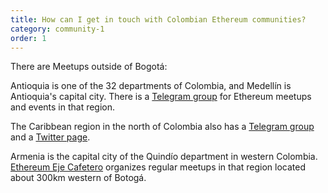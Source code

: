 ```yaml
---
title: How can I get in touch with Colombian Ethereum communities?
category: community-1
order: 1
---
```

There are Meetups outside of Bogotá: 

Antioquia is one of the 32 departments of Colombia, and Medellín is Antioquia's capital city. There is a [Telegram group](https://t.me/ethantioquia) for Ethereum meetups and events in that region. 

The Caribbean region in the north of Colombia also has a [Telegram group](https://t.me/EthereumCaribe) and a [Twitter page](https://twitter.com/EthereumCaribe?s=12). 

Armenia is the capital city of the Quindío department in western Colombia. [Ethereum Eje Cafetero](https://www.meetup.com/es-ES/ethejecafetero/) organizes regular meetups in that region located about 300km western of Botogá.

